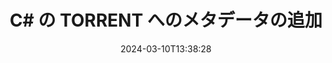 ---
############################# Static ############################
layout: "auto-gen-metadata"
date: 2024-03-10T13:38:28
draft: false
otherformats: zip xltx xltm xlt xlsx xlsm xlsb xls wmf webp wav vsx vss vsdx vsd vdx vcr vcf ttf ttc tiff tif psd pptx pptm ppt ppsx ppsm pps potx potm pot png pdf otf otc odt ods msg mpt mpp mp3 mov jpg jpf jpeg jp2 heif heic gif flv epub eml emf dxf dwg dotx dotm dot docx docm doc djvu dicom dcm bmp avi asf mkv one otc djvu

############################# Head ############################
head_title: "C# アプリケーションの TORRENT ファイルにメタデータを追加"
head_description: "C# メタデータ処理 API により、TORRENT ファイルにメタデータ情報を追加できます。メタデータ標準 XMP、EXIF、IPTC、ID3 などを使用してください。"

############################# Header ############################
title: "C# の TORRENT へのメタデータの追加"
description: "GroupDocs.Metadata for .NET API を使用して、さまざまなビジネス文書、画像、音声、動画ファイル形式にカスタムメタデータプロパティを追加します。"
bg_image: "https://cms.admin.containerize.com/templates/aspose/App_Themes/V3/images/bg/header1.png"
bg_overlay: false
button:
    enable: true
    icon: "fas fa-arrow-down"
    label: "無料試用版をダウンロード"
    link: "https://downloads.groupdocs.com/metadata/net"

############################# SubMenu ############################
submenu:
    enable: true

    left:
        img_alt: "GroupDocs.Metadata for .NET"
        image: "https://cms.admin.containerize.com/templates/groupdocs/images/product-logos/90x90-noborder/groupdocs-metadata-net.png"
        product: "GroupDocs.Metadata"
        platform: ".NET"

    middle:
        button:

            # button loop
            - link: "https://apireference.groupdocs.com/metadata/net"
              text: "{submenu.content_middle.button_text_1}"

            # button loop
            - link: "https://github.com/groupdocs-metadata"
              text: "{submenu.content_middle.button_text_2}"

            # button loop
            - link: "https://products.groupdocs.app/metadata/family"
              text: "{submenu.content_middle.button_text_3}"

            # button loop
            - link: "https://purchase.groupdocs.com/pricing/metadata/net"
              text: "{submenu.content_middle.button_text_4}"

    right:
        link_download: "https://downloads.groupdocs.com/metadata"
        link_learn: "https://docs.groupdocs.com/metadata/net"
        link_buy: "https://purchase.groupdocs.com"

############################# About ############################
about:
    enable: true
    title: "GroupDocs.Metadata for .NET API について"
    content: |
        [GroupDocs.Metadata for .NET](/ja/metadata/net/) は、高度なメタデータ管理および操作機能を備えているため、.NET 人のプログラマーは、外部ソフトウェアを使用せずに、画像や文書形式のメタデータ情報を簡単に表示、編集、削除、検索、比較、交換、エクスポートできます。PDF、Microsoft Word、Excel、PowerPoint、Outlook、OneNote、Visio、Project、AutoCAD、アーカイブおよびマルチメディアファイル形式にメタデータの詳細を追加します。さらに、.NET ベースのアプリケーションでメタデータ操作を非常に柔軟に実行するためのサポートも追加されています。

############################# Steps ############################
steps:
    enable: true
    title_left: "C# の TORRENT にメタデータを追加する手順"
    content_left: |
        [GroupDocs.Metadata for .NET](/ja/metadata/net/) を使用すると、.NET 開発者はいくつかの簡単な手順を実装することで、アプリケーション内から TORRENT ファイルにメタデータの詳細を簡単に追加できます。
        
        * 更新する TORRENT ファイルをロードします。
        * メタデータのプロパティを追加するために使用する述語を指定します。
        * 述語を addProperties メソッドに渡します。
        * 変更を保存します。

    title_right: "システム要件"
    content_right: |
        GroupDocs.Metadata for .NET API はすべての主要なプラットフォームとオペレーティングシステムでサポートされています。以下のコードを実行する前に、以下の前提条件がシステムにインストールされていることを確認してください。

        * オペレーティングシステム:マイクロソフト Windows、Linux、Mac OS
        * 開発環境:Visual Studio, Xamarin, MonoDevelop
        * フレームワーク: .NET Framework, .NET Standard, .NET Core, Mono
        * GroupDocs.Metadata for .NET の最新バージョンを [NuGet](https://www.nuget.org/packages/groupdocs.metadata) からダウンロードしてください
         
    code: |
        ```csharp    
        // Metadata クラスのインスタンスにファイルをロードする
        using (var metadata = new GroupDocs.Metadata.Metadata("input.torrent"))
        {
            // コンテンツ作成者を含むプロパティを追加
            var affected = metadata.AddProperties(p => p.Tags.Contains(
              GroupDocs.Metadata.Tagging.Tags.Person.Creator), new GroupDocs.Metadata.Common.PropertyValue("test content author"));
            Console.WriteLine("Affected properties: {0}", affected);
            metadata.Save("output.torrent");
        }
        ```

############################# Demos ############################
demos:
    enable: true
    title: "メタデータを追加するためのライブデモ"
    content: |
       [GroupDocs.Metadata Live Demos](https://products.groupdocs.app/metadata/family) ウェブサイトにアクセスして、今すぐ TORRENT ファイルにメタデータ情報を追加してください。
       ライブデモには以下のメリットがあります。
        
############################# About Formats ############################
about_formats:
    enable: true

############################# More Formats ############################
more_formats:
    enable: true
    title: "他のファイル形式へのメタデータプロパティの追加"
    content: |
        .NET 用のマルチフォーマット文書および画像メタデータ追加 API。以下に説明するように、一般的なファイル形式のメタデータを取得します。

############################# Back to top ###############################
back_to_top:
    enable: true
---